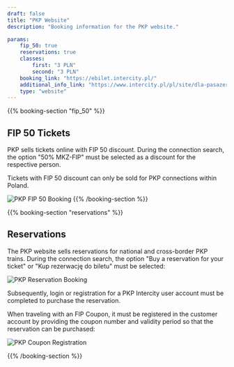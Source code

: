 ```yaml
---
draft: false
title: "PKP Website"
description: "Booking information for the PKP website."

params:
    fip_50: true
    reservations: true
    classes:
        first: "3 PLN"
        second: "3 PLN"
    booking_link: "https://ebilet.intercity.pl/"
    additional_info_link: "https://www.intercity.pl/pl/site/dla-pasazera/kup-bilet/bilet/przejazdy-z-fip.html"
    type: "website"
---
```


{{% booking-section "fip_50" %}}
## FIP 50 Tickets

PKP sells tickets online with FIP 50 discount. During the connection search, the option "50% MKZ-FIP" must be selected as a discount for the respective person.

Tickets with FIP 50 discount can only be sold for PKP connections within Poland.

![PKP FIP 50 Booking](pkp_fip_50.webp)
{{% /booking-section %}}

{{% booking-section "reservations" %}}
## Reservations

The PKP website sells reservations for national and cross-border PKP trains. During the connection search, the option "Buy a reservation for your ticket" or "Kup rezerwację do biletu" must be selected:

![PKP Reservation Booking](pkp_reservation.webp)

Subsequently, login or registration for a PKP Intercity user account must be completed to purchase the reservation.

When traveling with an FIP Coupon, it must be registered in the customer account by providing the coupon number and validity period so that the reservation can be purchased:

![PKP Coupon Registration](pkp_reservation_ticket.webp)

{{% /booking-section %}}
